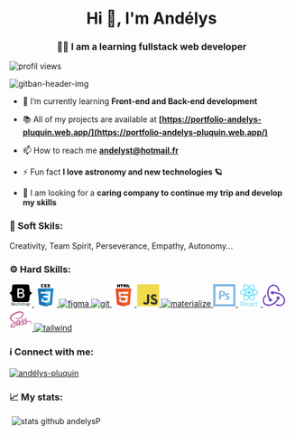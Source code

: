 <h1 align="center">Hi 👋, I'm Andélys</h1>
<h3 align="center">👩‍💻 I am a learning fullstack web developer</h3>

<p align="left"> <img src="https://komarev.com/ghpvc/?username=andelysp&label=Profile%20views&color=45ab97&style=plastic" alt="profil views" /> </p>

![gitban-header-img](https://user-images.githubusercontent.com/118371547/210226730-18599e9a-7879-418e-bfa7-98b44ba1043e.jpg)

- 🌱 I’m currently learning **Front-end and Back-end development**

- 📚 All of my projects are available at **[https://portfolio-andelys-pluquin.web.app/](https://portfolio-andelys-pluquin.web.app/)**

- 📫 How to reach me **andelyst@hotmail.fr**

- ⚡ Fun fact **I love astronomy and new technologies 🪐**

- 🔭 I am looking for a **caring company to continue my trip and develop my skills**

<h3 align="left">💙 Soft Skils:</h3>
<p align="left">Creativity, Team Spirit, Perseverance, Empathy, Autonomy...</p>

<h3 align="left">⚙️ Hard Skills:</h3>
<p align="left"> <a href="https://getbootstrap.com" target="_blank" rel="noreferrer"> <img src="https://raw.githubusercontent.com/devicons/devicon/master/icons/bootstrap/bootstrap-plain-wordmark.svg" alt="bootstrap" width="40" height="40"/> </a> <a href="https://www.w3schools.com/css/" target="_blank" rel="noreferrer"> <img src="https://raw.githubusercontent.com/devicons/devicon/master/icons/css3/css3-original-wordmark.svg" alt="css3" width="40" height="40"/> </a> <a href="https://www.figma.com/" target="_blank" rel="noreferrer"> <img src="https://www.vectorlogo.zone/logos/figma/figma-icon.svg" alt="figma" width="40" height="40"/> </a> <a href="https://git-scm.com/" target="_blank" rel="noreferrer"> <img src="https://www.vectorlogo.zone/logos/git-scm/git-scm-icon.svg" alt="git" width="40" height="40"/> </a> <a href="https://www.w3.org/html/" target="_blank" rel="noreferrer"> <img src="https://raw.githubusercontent.com/devicons/devicon/master/icons/html5/html5-original-wordmark.svg" alt="html5" width="40" height="40"/> </a> <a href="https://developer.mozilla.org/en-US/docs/Web/JavaScript" target="_blank" rel="noreferrer"> <img src="https://raw.githubusercontent.com/devicons/devicon/master/icons/javascript/javascript-original.svg" alt="javascript" width="40" height="40"/> </a> <a href="https://materializecss.com/" target="_blank" rel="noreferrer"> <img src="https://raw.githubusercontent.com/prplx/svg-logos/5585531d45d294869c4eaab4d7cf2e9c167710a9/svg/materialize.svg" alt="materialize" width="40" height="40"/> </a> <a href="https://www.photoshop.com/en" target="_blank" rel="noreferrer"> <img src="https://raw.githubusercontent.com/devicons/devicon/master/icons/photoshop/photoshop-line.svg" alt="photoshop" width="40" height="40"/> </a> <a href="https://reactjs.org/" target="_blank" rel="noreferrer"> <img src="https://raw.githubusercontent.com/devicons/devicon/master/icons/react/react-original-wordmark.svg" alt="react" width="40" height="40"/> </a> <a href="https://redux.js.org" target="_blank" rel="noreferrer"> <img src="https://raw.githubusercontent.com/devicons/devicon/master/icons/redux/redux-original.svg" alt="redux" width="40" height="40"/> </a> <a href="https://sass-lang.com" target="_blank" rel="noreferrer"> <img src="https://raw.githubusercontent.com/devicons/devicon/master/icons/sass/sass-original.svg" alt="sass" width="40" height="40"/> </a> <a href="https://tailwindcss.com/" target="_blank" rel="noreferrer"> <img src="https://www.vectorlogo.zone/logos/tailwindcss/tailwindcss-icon.svg" alt="tailwind" width="40" height="40"/> </a> </p>

<h3 align="left">ℹ️ Connect with me:</h3>
<p align="left">
<a href="https://linkedin.com/in/andélys-pluquin" target="blank"><img align="center" src="https://raw.githubusercontent.com/rahuldkjain/github-profile-readme-generator/master/src/images/icons/Social/linked-in-alt.svg" alt="andélys-pluquin" height="30" width="40" /></a>
</p>

<h3 align="left">📈 My stats:</h3>
<p>&nbsp;<img align="center" src="https://github-readme-stats.vercel.app/api?username=andelysp&show_icons=true&theme=dark&title_color=587cad&text_color=45ab97&bg_color=1a1f2e&locale=fr" alt="stats github andelysP" /></p>
